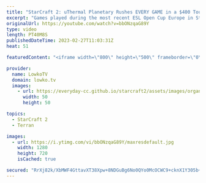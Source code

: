 ```yaml
---
title: "StarCraft 2: uThermal Planetary Rushes EVERY GAME in a $400 Tournament!"
excerpt: "Games played during the most recent ESL Open Cup Europe in StarCraft 2. In this tournament @uThermal decides  to Planetary Fortress rush every single game.  Support my work: https://patreon.com/lowkotv Lowko Merch: https://lowko.shop  My YouTube channels: @LowkoTV @MoreLowko @LowkoClips  Twitch livestream:"
originalUrl: https://youtube.com/watch?v=bbONzqaG89Y
type: video
length: PT40M8S
publishedDateTime: 2023-02-27T11:03:31Z
heat: 51

featuredContent: "<iframe width=\"800\" height=\"500\" frameborder=\"0\" src=\"https://www.youtube.com/embed/bbONzqaG89Y\" allow=\"accelerometer; autoplay; encrypted-media; gyroscope; picture-in-picture\" allowfullscreen></iframe>"

provider:
  name: LowkoTV
  domain: lowko.tv
  images:
    - url: https://everyday-cc.github.io/starcraft2/assets/images/organizations/lowko.tv-50x50.jpg
      width: 50
      height: 50

topics:
  - StarCraft 2
  - Terran

images:
  - url: https://i.ytimg.com/vi/bbONzqaG89Y/maxresdefault.jpg
    width: 1280
    height: 720
    isCached: true

secured: "RrXj82k/XbMWF4GttavXT38Xpw+8NDGuBg6No0QYo0McOCWC9+cknX1Y305b++GUccgckshez3U8xx0lw60OEE8ENrZz89VzJQP/C7Xp35syiXe3jJ9Sq4mc8NFNYG6uT75mVXJU27N2GtXhvaLo/JZvyGmJDZV7Hmph/Y+TlNWiViuseFxiXN0KSzsFmwubwxnadx8JFJRHas3WX2t59rOE7yma5Uj6D/ueMYSSxXKhkAPv0/nC3fr6e/FeCRKxl1tN/0Afb3nq+fDiNHliiG+28HHHBSuBrJg/zutkiv6ksmt84/OIitLQ/ne9BChIYX7i3PR1+Onu4ZHcuZ1BRK4TmbL9LmH71C7S7xIRdm8luqlgz3/ERwoVJa/a7gBGuXY6AYO++CwMB+krBiztbEq2r7hacTpF3J90wRd0wxULzsqNdSPo//f/7MRYu10L;yRB3NH+M6o69aVQXQ7Et+w=="
---
```


